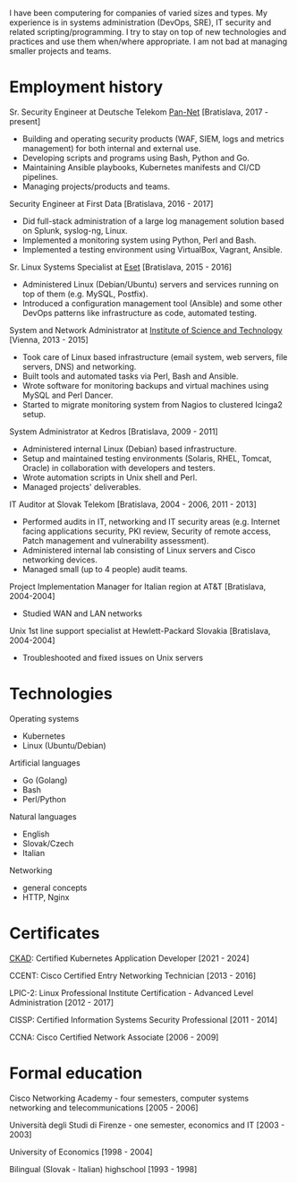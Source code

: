 I have been computering for companies of varied sizes and types. My experience is in systems administration (DevOps, SRE), IT security and related scripting/programming. I try to stay on top of new technologies and practices and use them when/where appropriate. I am not bad at managing smaller projects and teams.

# Employment history

Sr. Security Engineer
at Deutsche Telekom [Pan-Net](https://pan-net.cloud/) [Bratislava, 2017 - present]

* Building and operating security products (WAF, SIEM, logs and metrics management) for both internal and external use.
* Developing scripts and programs using Bash, Python and Go.
* Maintaining Ansible playbooks, Kubernetes manifests and CI/CD pipelines.
* Managing projects/products and teams.

Security Engineer
at First Data [Bratislava, 2016 - 2017]

* Did full-stack administration of a large log management solution based on Splunk, syslog-ng, Linux.
* Implemented a monitoring system using Python, Perl and Bash.
* Implemented a testing environment using VirtualBox, Vagrant, Ansible.

Sr. Linux Systems Specialist
at [Eset](https://www.eset.com/) [Bratislava, 2015 - 2016]

* Administered Linux (Debian/Ubuntu) servers and services running on top of them (e.g.  MySQL, Postfix).
* Introduced a configuration management tool (Ansible) and some other DevOps patterns like infrastructure as code, automated testing.

System and Network Administrator
at [Institute of Science and Technology](https://ist.ac.at/) [Vienna, 2013 - 2015]

* Took care of Linux based infrastructure (email system, web servers, file servers, DNS) and networking.
* Built tools and automated tasks via Perl, Bash and Ansible.
* Wrote software for monitoring backups and virtual machines using MySQL and Perl Dancer.
* Started to migrate monitoring system from Nagios to clustered Icinga2 setup.

System Administrator
at Kedros [Bratislava, 2009 - 2011]

* Administered internal Linux (Debian) based infrastructure.
* Setup and maintained testing environments (Solaris, RHEL, Tomcat, Oracle) in collaboration with developers and testers.
* Wrote automation scripts in Unix shell and Perl.
* Managed projects' deliverables.

IT Auditor
at Slovak Telekom [Bratislava, 2004 - 2006, 2011 - 2013]

* Performed audits in IT, networking and IT security areas (e.g. Internet facing applications security, PKI review, Security of remote access, Patch management and vulnerability assessment).
* Administered internal lab consisting of Linux servers and Cisco networking devices.
* Managed small (up to 4 people) audit teams.

Project Implementation Manager for Italian region
at AT&T [Bratislava, 2004-2004]

* Studied WAN and LAN networks

Unix 1st line support specialist
at Hewlett-Packard Slovakia [Bratislava, 2004-2004]

* Troubleshooted and fixed issues on Unix servers

# Technologies

Operating systems

* Kubernetes
* Linux (Ubuntu/Debian)

Artificial languages

* Go (Golang)
* Bash
* Perl/Python

Natural languages

* English
* Slovak/Czech
* Italian

Networking

* general concepts
* HTTP, Nginx

# Certificates

[CKAD](https://ti-user-certificates.s3.amazonaws.com/e0df7fbf-a057-42af-8a1f-590912be5460/e99ffcde-a0bf-4318-a42e-8d321eb86f34-jozef-reisinger-certified-kubernetes-application-developer-ckad-certificate.pdf): Certified Kubernetes Application Developer [2021 - 2024]

CCENT: Cisco Certified Entry Networking Technician [2013 - 2016]

LPIC-2: Linux Professional Institute Certification - Advanced Level Administration [2012 - 2017]

CISSP: Certified Information Systems Security Professional [2011 - 2014]

CCNA: Cisco Certified Network Associate [2006 - 2009]

# Formal education

Cisco Networking Academy - four semesters, computer systems networking and telecommunications [2005 - 2006]

Università degli Studi di Firenze - one semester, economics and IT [2003 - 2003]

University of Economics [1998 - 2004]

Bilingual (Slovak - Italian) highschool [1993 - 1998]
